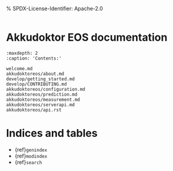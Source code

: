 % SPDX-License-Identifier: Apache-2.0

```{image} _static/logo.png

```

# Akkudoktor EOS documentation

```{toctree}
:maxdepth: 2
:caption: 'Contents:'

welcome.md
akkudoktoreos/about.md
develop/getting_started.md
develop/CONTRIBUTING.md
akkudoktoreos/configuration.md
akkudoktoreos/prediction.md
akkudoktoreos/measurement.md
akkudoktoreos/serverapi.md
akkudoktoreos/api.rst
```

# Indices and tables

- {ref}`genindex`
- {ref}`modindex`
- {ref}`search`
